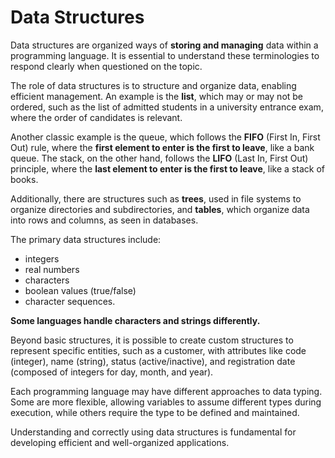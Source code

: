 # Data Structures

Data structures are organized ways of **storing and managing** data within a programming language. It is essential to understand these terminologies to respond clearly when questioned on the topic.

The role of data structures is to structure and organize data, enabling efficient management. An example is the **list**, which may or may not be ordered, such as the list of admitted students in a university entrance exam, where the order of candidates is relevant.

Another classic example is the queue, which follows the **FIFO** (First In, First Out) rule, where the **first element to enter is the first to leave**, like a bank queue. The stack, on the other hand, follows the **LIFO** (Last In, First Out) principle, where the **last element to enter is the first to leave**, like a stack of books.

Additionally, there are structures such as **trees**, used in file systems to organize directories and subdirectories, and **tables**, which organize data into rows and columns, as seen in databases.

The primary data structures include:
- integers
- real numbers
- characters
- boolean values (true/false)
- character sequences. 

**Some languages handle characters and strings differently.**

Beyond basic structures, it is possible to create custom structures to represent specific entities, such as a customer, with attributes like code (integer), name (string), status (active/inactive), and registration date (composed of integers for day, month, and year).

Each programming language may have different approaches to data typing. Some are more flexible, allowing variables to assume different types during execution, while others require the type to be defined and maintained.

Understanding and correctly using data structures is fundamental for developing efficient and well-organized applications.
